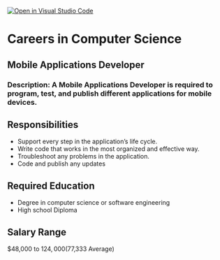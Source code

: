 [![Open in Visual Studio Code](https://classroom.github.com/assets/open-in-vscode-c66648af7eb3fe8bc4f294546bfd86ef473780cde1dea487d3c4ff354943c9ae.svg)](https://classroom.github.com/online_ide?assignment_repo_id=10200300&assignment_repo_type=AssignmentRepo)
# Careers in Computer Science
## Mobile Applications Developer
### Description: A Mobile Applications Developer is required to program, test, and publish different applications for mobile devices.

## Responsibilities
* Support every step in the application’s life cycle.
* Write code that works in the most organized and effective way. 
* Troubleshoot any problems in the application.
* Code and publish any updates

## Required Education
* Degree in computer science or software engineering
* High school Diploma

## Salary Range
$48,000 to $124,000 ($77,333 Average)

